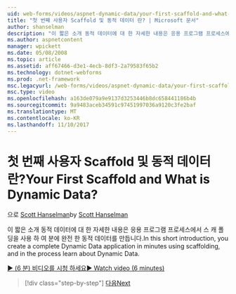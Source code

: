 ```yaml
---
uid: web-forms/videos/aspnet-dynamic-data/your-first-scaffold-and-what-is-dynamic-data
title: "첫 번째 사용자 Scaffold 및 동적 데이터 란? | Microsoft 문서"
author: shanselman
description: "이 짧은 소개 동적 데이터에 대 한 자세한 내용은 응용 프로그램 프로세스에서 스 캐 폴딩을 사용 하 여 분에 완전 한 동적 데이터를 만듭니다."
ms.author: aspnetcontent
manager: wpickett
ms.date: 05/08/2008
ms.topic: article
ms.assetid: aff67466-d3e1-4ecb-8df3-2a79583f65b2
ms.technology: dotnet-webforms
ms.prod: .net-framework
msc.legacyurl: /web-forms/videos/aspnet-dynamic-data/your-first-scaffold-and-what-is-dynamic-data
msc.type: video
ms.openlocfilehash: a163de079a9e9137d3253446b8dc658441186b4b
ms.sourcegitcommit: 9a9483aceb34591c97451997036a9120c3fe2baf
ms.translationtype: MT
ms.contentlocale: ko-KR
ms.lasthandoff: 11/10/2017
---
```

<a name="your-first-scaffold-and-what-is-dynamic-data"></a><span data-ttu-id="c9f7d-104">첫 번째 사용자 Scaffold 및 동적 데이터 란?</span><span class="sxs-lookup"><span data-stu-id="c9f7d-104">Your First Scaffold and What is Dynamic Data?</span></span>
====================
<span data-ttu-id="c9f7d-105">으로 [Scott Hanselman](https://github.com/shanselman)</span><span class="sxs-lookup"><span data-stu-id="c9f7d-105">by [Scott Hanselman](https://github.com/shanselman)</span></span>

<span data-ttu-id="c9f7d-106">이 짧은 소개 동적 데이터에 대 한 자세한 내용은 응용 프로그램 프로세스에서 스 캐 폴딩을 사용 하 여 분에 완전 한 동적 데이터를 만듭니다.</span><span class="sxs-lookup"><span data-stu-id="c9f7d-106">In this short introduction, you create a complete Dynamic Data application in minutes using scaffolding, and in the process learn about Dynamic Data.</span></span>

[<span data-ttu-id="c9f7d-107">&#9654; (6 분) 비디오를 시청 하세요</span><span class="sxs-lookup"><span data-stu-id="c9f7d-107">&#9654; Watch video (6 minutes)</span></span>](https://channel9.msdn.com/Blogs/ASP-NET-Site-Videos/your-first-scaffold-and-what-is-dynamic-data)

>[!div class="step-by-step"]
[<span data-ttu-id="c9f7d-108">다음</span><span class="sxs-lookup"><span data-stu-id="c9f7d-108">Next</span></span>](how-do-i-enable-inline-gridview-editing.md)
